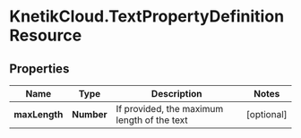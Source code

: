 # KnetikCloud.TextPropertyDefinitionResource

## Properties
Name | Type | Description | Notes
------------ | ------------- | ------------- | -------------
**maxLength** | **Number** | If provided, the maximum length of the text | [optional] 


